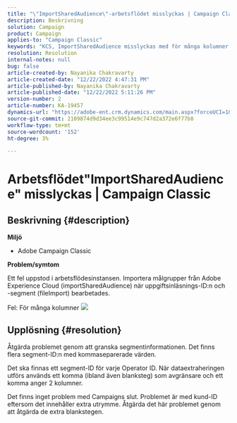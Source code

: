 ```yaml
---
title: "\"ImportSharedAudience\"-arbetsflödet misslyckas | Campaign Classic"
description: Beskrivning
solution: Campaign
product: Campaign
applies-to: "Campaign Classic"
keywords: "KCS, ImportSharedAudience misslyckas med för många kolumner."
resolution: Resolution
internal-notes: null
bug: false
article-created-by: Nayanika Chakravarty
article-created-date: "12/22/2022 4:47:31 PM"
article-published-by: Nayanika Chakravarty
article-published-date: "12/22/2022 5:11:26 PM"
version-number: 2
article-number: KA-19457
dynamics-url: "https://adobe-ent.crm.dynamics.com/main.aspx?forceUCI=1&pagetype=entityrecord&etn=knowledgearticle&id=aeced14f-1882-ed11-81ac-6045bd006e5a"
source-git-commit: 2109874d9d34ee3c99514e9c747d2a372e6f77b8
workflow-type: tm+mt
source-wordcount: '152'
ht-degree: 3%

---
```


# Arbetsflödet&quot;ImportSharedAudience&quot; misslyckas | Campaign Classic

## Beskrivning {#description}


<b>Miljö</b>

- Adobe Campaign Classic

<b>Problem/symtom</b>

Ett fel uppstod i arbetsflödesinstansen. Importera målgrupper från Adobe Experience Cloud (importSharedAudience) när uppgiftsinläsnings-ID:n och -segment (fileImport) bearbetades.

Fel: För många kolumner
![](https://adobe.sharepoint.com/sites/D365EntAttachments/account/604485c9-a5ed-e811-a94a-000d3a34e4b0/incident/E-000185882/Fileimport%20Error.png)

## Upplösning {#resolution}


Åtgärda problemet genom att granska segmentinformationen. Det finns flera segment-ID:n med kommaseparerade värden.

Det ska finnas ett segment-ID för varje Operator ID. När dataextraheringen utförs används ett komma (ibland även blanksteg) som avgränsare och ett komma anger 2 kolumner.

Det finns inget problem med Campaigns slut. Problemet är med kund-ID eftersom det innehåller extra utrymme. Åtgärda det här problemet genom att åtgärda de extra blankstegen.
